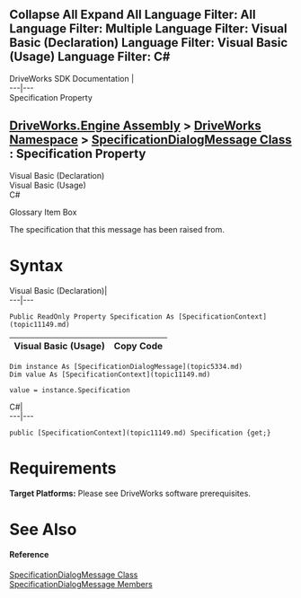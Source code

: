        

 Collapse All Expand All  Language Filter: All  Language Filter: Multiple  Language Filter: Visual Basic (Declaration) Language Filter: Visual Basic (Usage) Language Filter: C#  
---  
DriveWorks SDK Documentation  |   
---|---  
Specification Property   
  
[DriveWorks.Engine Assembly](topic2156.md) > [DriveWorks Namespace](topic2159.md) > [SpecificationDialogMessage Class](topic5334.md) : Specification Property  
---  
  
Visual Basic (Declaration)    
Visual Basic (Usage)    
C# 

Glossary Item Box

The specification that this message has been raised from. 

# Syntax

Visual Basic (Declaration)|   
---|---  
      
    
    Public ReadOnly Property Specification As [SpecificationContext](topic11149.md)  
  
Visual Basic (Usage)| Copy Code  
---|---  
      
    
    Dim instance As [SpecificationDialogMessage](topic5334.md)
    Dim value As [SpecificationContext](topic11149.md)
     
    value = instance.Specification  
  
C#|   
---|---  
      
    
    public [SpecificationContext](topic11149.md) Specification {get;}  
  
# Requirements

**Target Platforms:** Please see DriveWorks software prerequisites.

# See Also

#### Reference

[SpecificationDialogMessage Class](topic5334.md)   
[SpecificationDialogMessage Members](topic5335.md)


